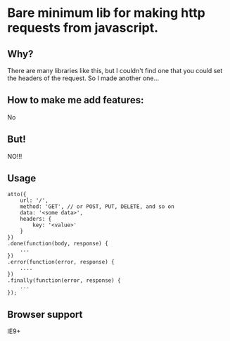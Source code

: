 # Bare minimum lib for making http requests from javascript.

## Why?
There are many libraries like this, but I couldn't find one that you
could set the headers of the request. So I made another one...

## How to make me add features:
No

## But!
NO!!!

## Usage

    atto({
        url: '/',
        method: 'GET', // or POST, PUT, DELETE, and so on
        data: '<some data>',
        headers: {
            key: '<value>'
        }
    })
    .done(function(body, response) {
        ...
    })
    .error(function(error, response) {
        ....
    })
    .finally(function(error, response) {
        ...
    });

## Browser support
IE9+

